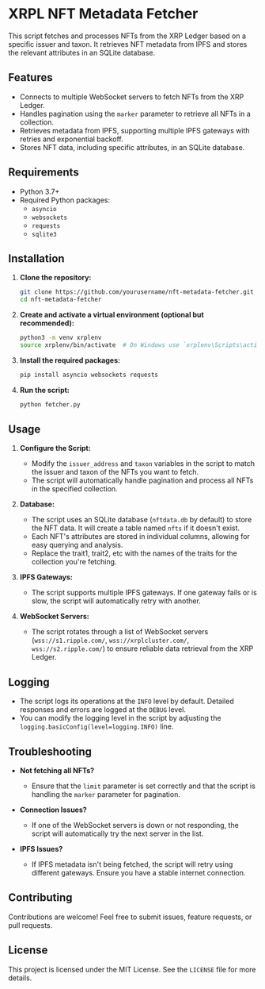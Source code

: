 # XRPL NFT Metadata Fetcher

This script fetches and processes NFTs from the XRP Ledger based on a specific issuer and taxon. It retrieves NFT metadata from IPFS and stores the relevant attributes in an SQLite database.

## Features

- Connects to multiple WebSocket servers to fetch NFTs from the XRP Ledger.
- Handles pagination using the `marker` parameter to retrieve all NFTs in a collection.
- Retrieves metadata from IPFS, supporting multiple IPFS gateways with retries and exponential backoff.
- Stores NFT data, including specific attributes, in an SQLite database.

## Requirements

- Python 3.7+
- Required Python packages:
  - `asyncio`
  - `websockets`
  - `requests`
  - `sqlite3`

## Installation

1. **Clone the repository:**
   ```bash
   git clone https://github.com/yourusername/nft-metadata-fetcher.git
   cd nft-metadata-fetcher
   ```

2. **Create and activate a virtual environment (optional but recommended):**
   ```bash
   python3 -m venv xrplenv
   source xrplenv/bin/activate  # On Windows use `xrplenv\Scripts\activate`
   ```

3. **Install the required packages:**
   ```bash
   pip install asyncio websockets requests
   ```

4. **Run the script:**
   ```bash
   python fetcher.py
   ```

## Usage

1. **Configure the Script:**
   - Modify the `issuer_address` and `taxon` variables in the script to match the issuer and taxon of the NFTs you want to fetch.
   - The script will automatically handle pagination and process all NFTs in the specified collection.

2. **Database:**
   - The script uses an SQLite database (`nftdata.db` by default) to store the NFT data. It will create a table named `nfts` if it doesn't exist.
   - Each NFT's attributes are stored in individual columns, allowing for easy querying and analysis.
   - Replace the trait1, trait2, etc with the names of the traits for the collection you're fetching.

3. **IPFS Gateways:**
   - The script supports multiple IPFS gateways. If one gateway fails or is slow, the script will automatically retry with another.

4. **WebSocket Servers:**
   - The script rotates through a list of WebSocket servers (`wss://s1.ripple.com/`, `wss://xrplcluster.com/`, `wss://s2.ripple.com/`) to ensure reliable data retrieval from the XRP Ledger.

## Logging

- The script logs its operations at the `INFO` level by default. Detailed responses and errors are logged at the `DEBUG` level.
- You can modify the logging level in the script by adjusting the `logging.basicConfig(level=logging.INFO)` line.

## Troubleshooting

- **Not fetching all NFTs?**
  - Ensure that the `limit` parameter is set correctly and that the script is handling the `marker` parameter for pagination.
  
- **Connection Issues?**
  - If one of the WebSocket servers is down or not responding, the script will automatically try the next server in the list.

- **IPFS Issues?**
  - If IPFS metadata isn't being fetched, the script will retry using different gateways. Ensure you have a stable internet connection.

## Contributing

Contributions are welcome! Feel free to submit issues, feature requests, or pull requests.

## License

This project is licensed under the MIT License. See the `LICENSE` file for more details.

